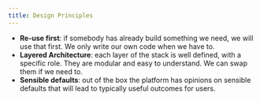 ```yaml
---
title: Design Principles
---
```


* **Re-use first**: if somebody has already build something we need, we will use that first.  We only write our own code when we have to.
* **Layered Architecture**: each layer of the stack is well defined, with a specific role.  They are modular and easy to understand.  We can swap them if we need to.
* **Sensible defaults**: out of the box the platform has opinions on sensible defaults that will lead to typically useful outcomes for users.